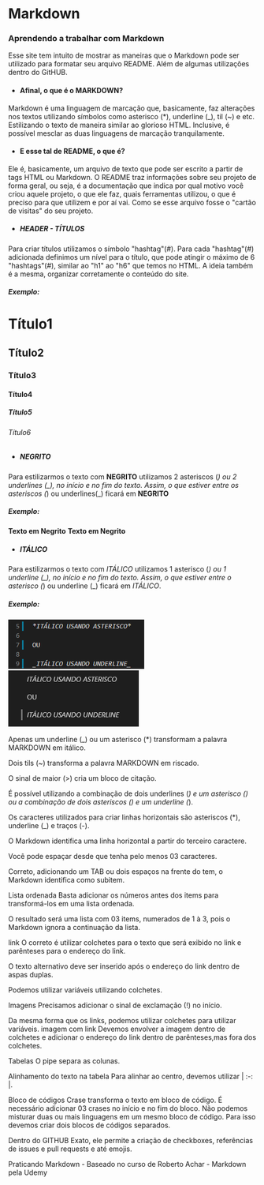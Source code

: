 # Markdown
### Aprendendo a trabalhar com Markdown

Esse site tem intuito de mostrar as maneiras que o Markdown pode ser utilizado para formatar seu arquivo README. Além de algumas utilizações dentro do GitHUB.

- #### Afinal, o que é o MARKDOWN?

Markdown é uma linguagem de marcação que, basicamente, faz alterações nos textos utilizando símbolos como asterisco (*), underline (_), til (~) e etc. Estilizando o texto de maneira similar ao glorioso HTML. Inclusive, é possível mesclar as duas linguagens de marcação tranquilamente.

- #### E esse tal de README, o que é?

Ele é, basicamente, um arquivo de texto que pode ser escrito a partir de tags HTML ou Markdown. O README traz informações sobre seu projeto de forma geral, ou seja, é a documentação que indica por qual motivo você criou aquele projeto, o que ele faz, quais ferramentas utilizou, o que é preciso para que utilizem e por aí vai. Como se esse  arquivo fosse o "cartão de visitas" do seu projeto.

- ##### HEADER - TÍTULOS

Para criar títulos utilizamos o símbolo "hashtag"(#). Para cada "hashtag"(#) adicionada definimos um nível para o título, que pode atingir o máximo de 6 "hashtags"(#), similar ao "h1" ao "h6" que temos no HTML. A ideia também é a mesma, organizar corretamente o conteúdo do site.

##### Exemplo:

# Título1
## Título2
### Título3
#### Título4
##### Título5
###### Título6

- ##### NEGRITO

Para estilizarmos o texto com **NEGRITO** utilizamos 2 asteriscos (*) ou 2 underlines (_), no início e no fim do texto. Assim, o que estiver entre os asteriscos (*) ou underlines(_) ficará em **NEGRITO**

##### Exemplo:

__Texto em Negrito__
**Texto em Negrito**

- ##### ITÁLICO

Para estilizarmos o texto com <em>ITÁLICO</em> utilizamos 1 asterisco (*) ou 1 underline (_), no
            início e no fim do texto. Assim, o que estiver entre o asterisco (*) ou underline (_) ficará em <em>
                ITÁLICO</em>.</p>
        <h5>Exemplo:</h5>
        <img src="img/Italic_M.PNG" alt="Marcação para itálico" title="Marcação para itálico"><br>
        <img src="img/Italic_R.PNG" alt="Resultado de itálico em Markdown" title="Resultado de itálico em Markdown">

Apenas um underline (_) ou um asterisco (*) transformam a palavra MARKDOWN em itálico.

Dois tils (~) transforma a palavra MARKDOWN em riscado.

O sinal de maior (>) cria um bloco de citação.

É possível utilizando a combinação de dois underlines (_) e um asterisco (*) ou a combinação de dois asteriscos (*) e um underline (_).

Os caracteres utilizados para criar linhas horizontais são asteriscos (*), underline (_) e traços (-). 

O Markdown identifica uma linha horizontal a partir do terceiro caractere.

Você pode espaçar desde que tenha pelo menos 03 caracteres.

Correto, adicionando um TAB ou dois espaços na frente do tem, o Markdown identifica como subitem.

Lista ordenada
Basta adicionar os números antes dos items para transformá-los em uma lista ordenada.

O resultado será uma lista com 03 items, numerados de 1 à 3, pois o Markdown ignora a continuação da lista.

link
O correto é utilizar colchetes para o texto que será exibido no link e parênteses para o endereço do link.

O texto alternativo deve ser inserido após o endereço do link dentro de aspas duplas.

Podemos utilizar variáveis utilizando colchetes.

Imagens
Precisamos adicionar o sinal de exclamação (!) no início.

Da mesma forma que os links, podemos utilizar colchetes para utilizar variáveis.
imagem com link
Devemos envolver a imagem dentro de colchetes e adicionar o endereço do link dentro de parênteses,mas fora dos colchetes.

Tabelas
O pipe separa as colunas.

Alinhamento do texto na tabela
Para alinhar ao centro, devemos utilizar | :-: |.

Bloco de códigos
Crase transforma o texto em bloco de código.
É necessário adicionar 03 crases no início e no fim do bloco.
Não podemos misturar duas ou mais linguagens em um mesmo bloco de código. Para isso devemos criar dois blocos de códigos separados.

Dentro do GITHUB Exato, ele permite a criação de checkboxes, referências de issues e pull requests e até emojis.

Praticando Markdown - Baseado no curso de Roberto Achar - Markdown pela Udemy
